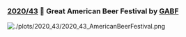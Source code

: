 ### [2020/43](https://github.com/Z3tt/TidyTuesday/tree/master/R/2020_43_AmericanBeerFestival.Rmd) 🍻 Great American Beer Festival by [GABF](https://www.greatamericanbeerfestival.com/the-competition/winners/)

![./plots/2020_43/2020_43_AmericanBeerFestival.png](https://raw.githubusercontent.com/Z3tt/TidyTuesday/master/plots/2020_43/2020_43_AmericanBeerFestival.png)
